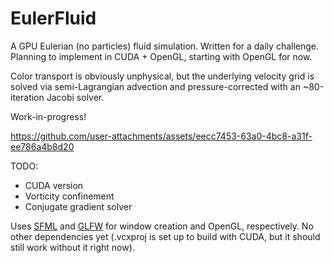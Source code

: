 # EulerFluid

A GPU Eulerian (no particles) fluid simulation. Written for a daily challenge. Planning to implement in CUDA + OpenGL, starting with OpenGL for now.

Color transport is obviously unphysical, but the underlying velocity grid is solved via semi-Lagrangian advection and pressure-corrected with an ~80-iteration Jacobi solver.

Work-in-progress!



https://github.com/user-attachments/assets/eecc7453-63a0-4bc8-a31f-ee786a4b8d20



TODO:
* CUDA version
* Vorticity confinement
* Conjugate gradient solver

Uses [SFML](https://www.sfml-dev.org/) and [GLFW](https://www.glfw.org/) for window creation and OpenGL, respectively. No other dependencies yet (.vcxproj is set up to build with CUDA, but it should still work without it right now).
